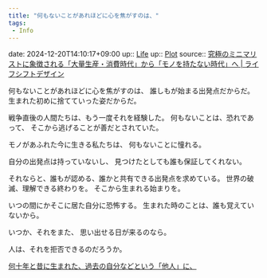 ```yaml
---
title: "何もないことがあれほどに心を焦がすのは、"
tags:
 - Info
---
```


date: 2024-12-20T14:10:17+09:00
up:: [Life](../Bar/Novel/Chaos/Life.md)
up:: [Plot](../Bar/Novel/Chaos/Plot.md)
source:: [究極のミニマリストに象徴される「大量生産・消費時代」から「モノを持たない時代」へ | ライフシフトデザイン](https://kurashi-way.com/the-rise-of-minimalism)

何もないことがあれほどに心を焦がすのは、
誰しもが始まる出発点だからだ。
生まれた初めに捨てていった姿だからだ。

戦争直後の人間たちは、もう一度それを経験した。
何もないことは、恐れであって、
そこから逃げることが善だとされていた。

モノがあふれた今に生きる私たちは、
何もないことに憧れる。

自分の出発点は持っていないし、
見つけたとしても誰も保証してくれない。

それならと、誰もが認める、誰かと共有できる出発点を求めている。
世界の破滅、理解できる終わりを。
そこから生まれる始まりを。

いつの間にかそこに居た自分に恐怖する。
生まれた時のことは、誰も覚えていないから。

いつか、それをまた、
思い出せる日が来るのなら。

人は、それを拒否できるのだろうか。


[何十年と昔に生まれた、過去の自分などという「他人」に、](%E4%BD%95%E5%8D%81%E5%B9%B4%E3%81%A8%E6%98%94%E3%81%AB%E7%94%9F%E3%81%BE%E3%82%8C%E3%81%9F%E3%80%81%E9%81%8E%E5%8E%BB%E3%81%AE%E8%87%AA%E5%88%86%E3%81%AA%E3%81%A9%E3%81%A8%E3%81%84%E3%81%86%E3%80%8C%E4%BB%96%E4%BA%BA%E3%80%8D%E3%81%AB%E3%80%81.md)